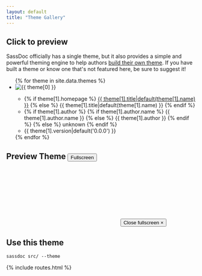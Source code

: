 ```yaml
---
layout: default
title: "Theme Gallery"
---
```


## Click to preview

<article class="sassdoc-theme-preview  sassdoc-theme-preview--empty">
  <p>SassDoc officially has a single theme, but it also provides a simple and powerful theming engine to help authors <a href="{{ site.data.routes.custom_theme }}">build their own theme</a>. If you have built a theme or know one that's not featured here, be sure to suggest it!</p>

  <section class="theme-picker">
    <ul class="theme-picker__list">
    {% for theme in site.data.themes %}
      <li class="theme-picker__item" data-theme-name="{{ theme[0] }}">
        <img src="/theme-gallery/thumbs/{{ theme[0] }}.png" alt="{{ theme[0] }}" />
        <div class="theme-picker__metadata  metadata">
          <ul class="metadata__list">
            <li class="metadata__item">
              {% if theme[1].homepage %}
              <a href="{{ theme[1].homepage }}" target="_blank">{{ theme[1].title|default(theme[1].name) }}</a>
              {% else %}
              <span>{{ theme[1].title|default(theme[1].name) }}</span>
              {% endif %}
            </li>
            <li class="metadata__item">
              {% if theme[1].author %}
                {% if theme[1].author.name %}
                  {{ theme[1].author.name }}
                {% else %}
                  {{ theme[1].author }}
                {% endif %}
              {% else %}
                unknown
              {% endif %}
            </li>
            <li class="metadata__item">{{ theme[1].version|default('0.0.0') }}</li>
          </ul>
        </div>
      </li>
    {% endfor %}
    </ul>
  </section>

  <section class="theme-preview">
    <h2>Preview Theme
      <span class="theme-preview__name" data-inject-theme-name></span>
      <button class="theme-preview__fullscreen-button">Fullscreen</button>
    </h2>
    <iframe class="theme-preview__frame" frameborder="0" src=""></iframe>
    <button class="theme-preview__fullscreen-close">Close fullscreen &times;</button>
  </section>

  <section class="theme-code">
    <h2>Use this theme</h2>
    <pre class="highlight"><code>sassdoc src/ --theme <span data-inject-theme-name class="theme-code__name"></span></code></pre>
  </section>
</article>

<script src="http://code.jquery.com/jquery-2.1.1.min.js"></script>
<script src="{{ '/assets/js/ThemePicker.js' | prepend: site.baseurl }}"></script>
<script>
  $(document).ready(function () {
    new ThemePicker();
  })
</script>

{% include routes.html %}
